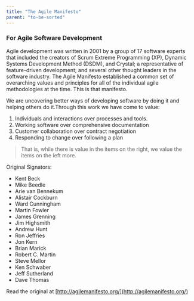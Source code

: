 ```yaml
---
title: "The Agile Manifesto"
parent: "to-be-sorted"
---
```


### For Agile Software Development

Agile development was written in 2001 by a group of 17 software experts that included the creators of Scrum Extreme Programming (XP), Dynamic Systems Development Method (DSDM), and Crystal; a representative of feature-driven development; and several other thought leaders in the software industry. The Agile Manifesto established a common set of overarching values and principles for all of the individual agile methodologies at the time. This is that manifesto.

We are uncovering better ways of developing software by doing it and helping others do it.Through this work we have come to value:

1.  Individuals and interactions over processes and tools.
2.  Working software over comprehensive documentation
3.  Customer collaboration over contract negotiation
4.  Responding to change over following a plan

> That is, while there is value in the items on the right, we value the items on the left more.

Original Signators:

*   Kent Beck
*   Mike Beedle
*   Arie van Bennekum
*   Alistair Cockburn
*   Ward Cunningham
*   Martin Fowler
*   James Grenning
*   Jim Highsmith
*   Andrew Hunt
*   Ron Jeffries
*   Jon Kern
*   Brian Marick
*   Robert C. Martin
*   Steve Mellor
*   Ken Schwaber
*   Jeff Sutherland
*   Dave Thomas

Read the original at [http://agilemanifesto.org/](http://agilemanifesto.org/)
